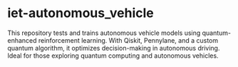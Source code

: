 # iet-autonomous_vehicle
This repository tests and trains autonomous vehicle models using quantum-enhanced reinforcement learning. With Qiskit, Pennylane, and a custom quantum algorithm, it optimizes decision-making in autonomous driving. Ideal for those exploring quantum computing and autonomous vehicles.
